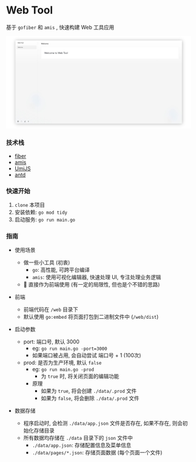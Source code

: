 # Web Tool

基于 `gofiber` 和 `amis` , 快速构建 Web 工具应用

![](web-tool.png)

### 技术栈

- [fiber](https://github.com/gofiber/fiber)
- [amis](https://github.com/baidu/amis)
- [UmiJS](https://github.com/umijs/umi)
- [antd](https://github.com/ant-design/ant-design)

### 快速开始

1. `clone` 本项目
2. 安装依赖: `go mod tidy`
3. 启动服务: `go run main.go`

### 指南

- 使用场景
    - 做一些小工具 (初衷)
        - `go`: 高性能, 可跨平台编译
        - `amis`: 使用可视化编辑器, 快速处理 UI, 专注处理业务逻辑
    - 🤔 直接作为前端使用 (有一定的局限性, 但也是个不错的思路)
    
- 前端
    - 前端代码在 `/web` 目录下
    - 默认使用 `go:embed` 将页面打包到二进制文件中 (`/web/dist`)
    
- 启动参数
    - port: 端口号, 默认 3000
        - eg: `go run main.go -port=3000`
        - 如果端口被占用, 会自动尝试 端口号 + 1 (100次)
    - prod: 是否为生产环境, 默认 `false`
        - eg: `go run main.go -prod`
            - 为 `true` 时, 将关闭页面的编辑功能
        - 原理
            - 如果为 `true`, 将会创建 `./data/.prod` 文件
            - 如果为 `false`, 将会删除 `./data/.prod` 文件
            
- 数据存储
    - 程序启动时, 会检测 `./data/app.json` 文件是否存在, 如果不存在, 则会初始化存储目录
    - 所有数据均存储在 `./data` 目录下的 `json` 文件中
        - `./data/app.json`: 存储配置信息及菜单信息
        - `./data/pages/*.json`: 存储页面数据 (每个页面一个文件)
